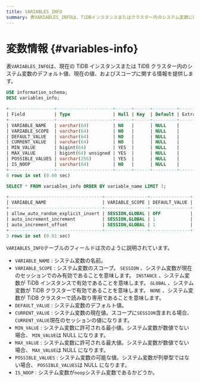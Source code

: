 ```yaml
---
title: VARIABLES_INFO
summary: 表VARIABLES_INFOは、TiDBインスタンスまたはクラスター内のシステム変数に関する情報を提供します。VARIABLE_NAMEは変数の名前、VARIABLE_SCOPEは変数のスコープ、DEFAULT_VALUEはデフォルト値、CURRENT_VALUEは現在値、MIN_VALUEは最小値、MAX_VALUEは最大値、POSSIBLE_VALUESは可能な値、IS_NOOPはnoop変数かどうかを示します。
---
```


# 変数情報 {#variables-info}

表`VARIABLES_INFO`は、現在の TiDB インスタンスまたは TiDB クラスター内のシステム変数のデフォルト値、現在の値、およびスコープに関する情報を提供します。

```sql
USE information_schema;
DESC variables_info;
```

```sql
+-----------------+---------------------+------+------+---------+-------+
| Field           | Type                | Null | Key  | Default | Extra |
+-----------------+---------------------+------+------+---------+-------+
| VARIABLE_NAME   | varchar(64)         | NO   |      | NULL    |       |
| VARIABLE_SCOPE  | varchar(64)         | NO   |      | NULL    |       |
| DEFAULT_VALUE   | varchar(64)         | NO   |      | NULL    |       |
| CURRENT_VALUE   | varchar(64)         | NO   |      | NULL    |       |
| MIN_VALUE       | bigint(64)          | YES  |      | NULL    |       |
| MAX_VALUE       | bigint(64) unsigned | YES  |      | NULL    |       |
| POSSIBLE_VALUES | varchar(256)        | YES  |      | NULL    |       |
| IS_NOOP         | varchar(64)         | NO   |      | NULL    |       |
+-----------------+---------------------+------+------+---------+-------+
8 rows in set (0.00 sec)
```

```sql
SELECT * FROM variables_info ORDER BY variable_name LIMIT 3;
```

```sql
+-----------------------------------+----------------+---------------+---------------+-----------+-----------+-----------------+---------+
| VARIABLE_NAME                     | VARIABLE_SCOPE | DEFAULT_VALUE | CURRENT_VALUE | MIN_VALUE | MAX_VALUE | POSSIBLE_VALUES | IS_NOOP |
+-----------------------------------+----------------+---------------+---------------+-----------+-----------+-----------------+---------+
| allow_auto_random_explicit_insert | SESSION,GLOBAL | OFF           | OFF           |      NULL |      NULL | NULL            | NO      |
| auto_increment_increment          | SESSION,GLOBAL | 1             | 1             |         1 |     65535 | NULL            | NO      |
| auto_increment_offset             | SESSION,GLOBAL | 1             | 1             |         1 |     65535 | NULL            | NO      |
+-----------------------------------+----------------+---------------+---------------+-----------+-----------+-----------------+---------+
3 rows in set (0.01 sec)
```

`VARIABLES_INFO`テーブルのフィールドは次のように説明されています。

-   `VARIABLE_NAME` : システム変数の名前。
-   `VARIABLE_SCOPE` : システム変数のスコープ。 `SESSION` 、システム変数が現在のセッションでのみ有効であることを意味します。 `INSTANCE` 、システム変数が TiDB インスタンスで有効であることを意味します。 `GLOBAL` 、システム変数が TiDB クラスターで有効であることを意味します。 `NONE` 、システム変数が TiDB クラスターで読み取り専用であることを意味します。
-   `DEFAULT_VALUE` : システム変数のデフォルト値。
-   `CURRENT_VALUE` : システム変数の現在値。スコープに`SESSION`含まれる場合、 `CURRENT_VALUE`現在のセッションの値になります。
-   `MIN_VALUE` : システム変数に許可される最小値。システム変数が数値でない場合、 `MIN_VALUE`は NULL になります。
-   `MAX_VALUE` : システム変数に許可される最大値。システム変数が数値でない場合、 `MAX_VALUE`は NULL になります。
-   `POSSIBLE_VALUES` : システム変数の可能な値。システム変数が列挙型ではない場合、 `POSSIBLE_VALUES`は NULL になります。
-   `IS_NOOP` : システム変数が`noop`システム変数であるかどうか。

